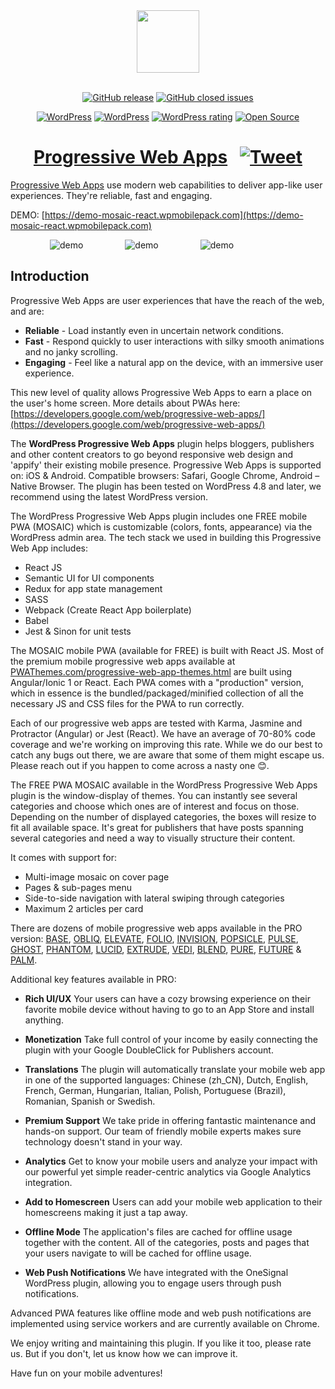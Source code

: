 <div align="center">
<a href="https://pwathemes.com"><img width="100" heigth="100" src="https://github.com/appticles/wordpress-progressive-web-apps/blob/master/pwa-logo.png"></a>
  <br>
  <br>

[![GitHub release](https://img.shields.io/github/release/appticles/wordpress-progressive-web-apps.svg)](https://github.com/appticles/wordpress-progressive-web-apps )
[![GitHub closed issues](https://img.shields.io/github/issues-closed/appticles/wordpress-progressive-web-apps.svg)](https://github.com/appticles/wordpress-progressive-web-apps)

[![WordPress](https://img.shields.io/wordpress/v/progressive-web-apps.svg)](https://wordpress.org/plugins/progressive-web-apps/)
[![WordPress](https://img.shields.io/wordpress/plugin/dt/progressive-web-apps.svg)](https://wordpress.org/plugins/progressive-web-apps/)
[![WordPress rating](https://img.shields.io/wordpress/plugin/r/progressive-web-apps.svg)](https://wordpress.org/plugins/progressive-web-apps/)
[![Open Source](https://badges.frapsoft.com/os/v1/open-source.png?v=103)](https://wordpress.org/plugins/progressive-web-apps/)

# [Progressive Web Apps](https://pwathemes.com) &nbsp; [![Tweet](https://img.shields.io/twitter/url/http/shields.io.svg?style=social)](https://twitter.com/intent/tweet?text=Progressive%20Web%20Apps%20plugin%20for%20@WordPress&url=https://pwathemes.com&via=appticles&hashtags=pwa,mobile,javascript,wordpress)

</div>

[Progressive Web Apps](https://pwathemes.com/) use modern web capabilities to deliver app-like user experiences. They're reliable, fast and engaging.

DEMO: [https://demo-mosaic-react.wpmobilepack.com](https://demo-mosaic-react.wpmobilepack.com)

 &nbsp; &nbsp;  &nbsp; &nbsp;  &nbsp; &nbsp;  &nbsp; &nbsp; ![demo](https://d3oqwjghculspf.cloudfront.net/github/wordpress-progressive-web-apps/jfbnuN2.gif) &nbsp; &nbsp;  &nbsp; &nbsp; &nbsp; &nbsp;  &nbsp; &nbsp; ![demo](http://d3oqwjghculspf.cloudfront.net/github/wordpress-progressive-web-apps/UQY7TDs.gif) &nbsp; &nbsp;  &nbsp; &nbsp; &nbsp; &nbsp;  &nbsp; &nbsp; ![demo](http://d3oqwjghculspf.cloudfront.net/github/wordpress-progressive-web-apps/AtI7537.gif) &nbsp; &nbsp;  &nbsp; &nbsp;

<h2>Introduction</h2>

Progressive Web Apps are user experiences that have the reach of the web, and are:

* **Reliable** - Load instantly even in uncertain network conditions.
* **Fast** - Respond quickly to user interactions with silky smooth animations and no janky scrolling.
* **Engaging** - Feel like a natural app on the device, with an immersive user experience.

This new level of quality allows Progressive Web Apps to earn a place on the user's home screen. More details about PWAs here: [https://developers.google.com/web/progressive-web-apps/](https://developers.google.com/web/progressive-web-apps/)

The **WordPress Progressive Web Apps** plugin helps bloggers, publishers and other content creators to go beyond responsive web design and 'appify' their existing mobile presence. Progressive Web Apps is supported on: iOS & Android. Compatible browsers: Safari, Google Chrome, Android – Native Browser. The plugin has been tested on WordPress 4.8 and later, we recommend using the latest WordPress version.

The WordPress Progressive Web Apps plugin includes one FREE mobile PWA (MOSAIC) which is customizable (colors, fonts, appearance) via the WordPress admin area. The tech stack we used in building this Progressive Web App includes:

* React JS
* Semantic UI for UI components
* Redux for app state management
* SASS
* Webpack (Create React App boilerplate)
* Babel
* Jest & Sinon for unit tests

The MOSAIC mobile PWA (available for FREE) is built with React JS. Most of the premium mobile progressive web apps available at [PWAThemes.com/progressive-web-app-themes.html](https://pwathemes.com/progressive-web-app-themes.html) are built using Angular/Ionic 1 or React. Each PWA comes with a "production" version, which in essence is the bundled/packaged/minified collection of all the necessary JS and CSS files for the PWA to run correctly.

Each of our progressive web apps are tested with Karma, Jasmine and Protractor (Angular) or Jest (React). We have an average of 70-80% code coverage and we're working on improving this rate. While we do our best to catch any bugs out there, we are aware that some of them might escape us. Please reach out if you happen to come across a nasty one 😊.

The FREE PWA MOSAIC available in the WordPress Progressive Web Apps plugin is the window-display of themes. You can instantly see several categories and choose which ones are of interest and focus on those. Depending on the number of displayed categories, the boxes will resize to fit all available space. It's great for publishers that have posts spanning several categories and need a way to visually structure their content.

It comes with support for:

* Multi-image mosaic on cover page
* Pages & sub-pages menu
* Side-to-side navigation with lateral swiping through categories
* Maximum 2 articles per card

There are dozens of mobile progressive web apps available in the PRO version: [BASE](https://pwathemes.com/progressive-web-app-themes/base.html), [OBLIQ](https://pwathemes.com/progressive-web-app-themes/obliq.html), [ELEVATE](https://pwathemes.com/progressive-web-app-themes/elevate.html), [FOLIO](https://pwathemes.com/progressive-web-app-themes/folio.html), [INVISION](https://pwathemes.com/progressive-web-app-themes/invision.html), [POPSICLE](https://pwathemes.com/progressive-web-app-themes/popsicle.html), [PULSE](https://pwathemes.com/progressive-web-app-themes/pulse.html), [GHOST](https://pwathemes.com/progressive-web-app-themes/ghost.html), [PHANTOM](https://pwathemes.com/progressive-web-app-themes/phantom.html), [LUCID](https://pwathemes.com/progressive-web-app-themes/lucid.html), [EXTRUDE](https://pwathemes.com/progressive-web-app-themes/extrude.html), [VEDI](https://pwathemes.com/progressive-web-app-themes/vedi.html), [BLEND](https://pwathemes.com/progressive-web-app-themes/blend.html), [PURE](https://pwathemes.com/progressive-web-app-themes/gotham.html), [FUTURE](https://pwathemes.com/progressive-web-app-themes/future.html) & [PALM](https://pwathemes.com/progressive-web-app-themes/palm.html).

Additional key features available in PRO:

- **Rich UI/UX**
Your users can have a cozy browsing experience on their favorite mobile device without having to go to an App Store and install anything.

- **Monetization**
Take full control of your income by easily connecting the plugin with your Google DoubleClick for Publishers account.

- **Translations**
The plugin will automatically translate your mobile web app in one of the supported languages: Chinese (zh_CN), Dutch, English, French, German, Hungarian, Italian, Polish, Portuguese (Brazil), Romanian, Spanish or Swedish.

- **Premium Support**
We take pride in offering fantastic maintenance and hands-on support. Our team of friendly mobile experts makes sure technology doesn't stand in your way.

- **Analytics**
Get to know your mobile users and analyze your impact with our powerful yet simple reader-centric analytics via Google Analytics integration.

- **Add to Homescreen**
Users can add your mobile web application to their homescreens making it just a tap away.

- **Offline Mode**
The application's files are cached for offline usage together with the content. All of the categories, posts and pages that your users navigate to will be cached for offline usage.

- **Web Push Notifications**
We have integrated with the OneSignal WordPress plugin, allowing you to engage users through push notifications.

Advanced PWA features like offline mode and web push notifications are implemented using service workers and are currently available on Chrome.

We enjoy writing and maintaining this plugin. If you like it too, please rate us. But if you don't, let us know how we can improve it.

Have fun on your mobile adventures!

